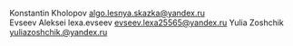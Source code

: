 Konstantin Kholopov algo.lesnya.skazka@yandex.ru<br>
Evseev Aleksei lexa.evseev evseev.lexa25565@yandex.ru
Yulia Zoshchik yuliazoshchik.@yandex.ru<br>
